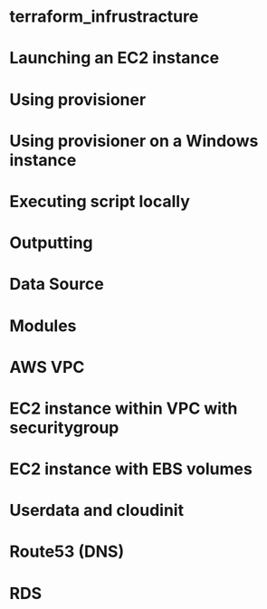 # terraform_infrustracture

# Launching an EC2 instance

# Using provisioner

# Using provisioner on a Windows instance

# Executing script locally

# Outputting

# Data Source

# Modules

# AWS VPC

# EC2 instance within VPC with securitygroup

# EC2 instance with EBS volumes

# Userdata and cloudinit

# Route53 (DNS)

# RDS